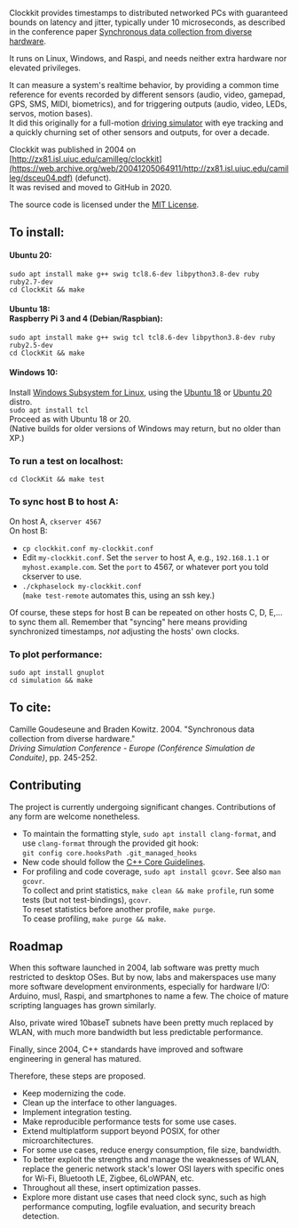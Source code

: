 Clockkit provides timestamps to distributed networked PCs
with guaranteed bounds on latency and jitter, typically under 10 microseconds,
as described in the conference paper [Synchronous data collection from diverse hardware](dsceu04.pdf).

It runs on Linux, Windows, and Raspi,
and needs neither extra hardware nor elevated privileges.

It can measure a system's realtime behavior,
by providing a common time reference for events recorded by different sensors
(audio, video, gamepad, GPS, SMS, MIDI, biometrics),
and for triggering outputs (audio, video, LEDs, servos, motion bases).  
It did this originally for a full-motion [driving simulator](https://web.archive.org/web/20170517201424/http://www.isl.uiuc.edu/Labs/Driving%20Simulator/Driving%20Simulator.html) with eye tracking and a
quickly churning set of other sensors and outputs, for over a decade.

Clockkit was published in 2004 on [http://zx81.isl.uiuc.edu/camilleg/clockkit](https://web.archive.org/web/20041205064911/http://zx81.isl.uiuc.edu/camilleg/dsceu04.pdf) (defunct).  
It was revised and moved to GitHub in 2020.

The source code is licensed under the [MIT License](https://mit-license.org/).

## To install:

#### Ubuntu 20:
`sudo apt install make g++ swig tcl8.6-dev libpython3.8-dev ruby ruby2.7-dev`  
`cd ClockKit && make`

#### Ubuntu 18:<br>Raspberry Pi 3 and 4 (Debian/Raspbian):
`sudo apt install make g++ swig tcl tcl8.6-dev libpython3.8-dev ruby ruby2.5-dev`  
`cd ClockKit && make`

#### Windows 10:
Install [Windows Subsystem for Linux](https://docs.microsoft.com/en-us/windows/wsl/install-win10), using the [Ubuntu 18](https://www.microsoft.com/store/apps/9N9TNGVNDL3Q) or [Ubuntu 20](https://www.microsoft.com/store/apps/9n6svws3rx71) distro.  
`sudo apt install tcl`  
Proceed as with Ubuntu 18 or 20.  
(Native builds for older versions of Windows may return, but no older than XP.)

### To run a test on localhost:
`cd ClockKit && make test`

### To sync host B to host A:
On host A, `ckserver 4567`  
On host B:  
- `cp clockkit.conf my-clockkit.conf`
- Edit `my-clockkit.conf`.  Set the `server` to host A, e.g., `192.168.1.1` or `myhost.example.com`.  Set the `port` to 4567, or whatever port you told ckserver to use.  
- `./ckphaselock my-clockkit.conf`  
(`make test-remote` automates this, using an ssh key.)

Of course, these steps for host B can be repeated on other hosts C, D, E,... to sync them all.
Remember that "syncing" here means providing synchronized timestamps, *not* adjusting the hosts' own clocks.

### To plot performance:
`sudo apt install gnuplot`  
`cd simulation && make`

## To cite:
Camille Goudeseune and Braden Kowitz.  2004.  "Synchronous data collection from diverse hardware."  
*Driving Simulation Conference - Europe (Conférence Simulation de Conduite)*, pp. 245-252. 

## Contributing
The project is currently undergoing significant changes. Contributions of any
form are welcome nonetheless.

- To maintain the formatting style, `sudo apt install clang-format`, and use `clang-format` through the provided git hook:  
  `git config core.hooksPath .git_managed_hooks`
- New code should follow the [C++ Core Guidelines](https://github.com/isocpp/CppCoreGuidelines/blob/master/CppCoreGuidelines.md#c-core-guidelines).
- For profiling and code coverage, `sudo apt install gcovr`.  See also `man gcovr`.  
  To collect and print statistics, `make clean && make profile`, run some tests (but not test-bindings), `gcovr`.  
  To reset statistics before another profile, `make purge`.  
  To cease profiling, `make purge && make`.

## Roadmap
When this software launched in 2004, lab software was pretty much restricted to
desktop OSes.  But by now, labs and makerspaces use many more software
development environments, especially for hardware I/O:
Arduino, musl, Raspi, and smartphones to name a few.
The choice of mature scripting languages has grown similarly.

Also, private wired 10baseT subnets have been pretty much replaced by WLAN,
with much more bandwidth but less predictable performance.

Finally, since 2004, C++ standards have improved
and software engineering in general has matured.

Therefore, these steps are proposed.

- Keep modernizing the code.
- Clean up the interface to other languages.
- Implement integration testing.
- Make reproducible performance tests for some use cases.
- Extend multiplatform support beyond POSIX, for other microarchitectures.
- For some use cases, reduce energy consumption, file size, bandwidth.
- To better exploit the strengths and manage the weaknesses of WLAN,
replace the generic network stack's lower OSI layers with
specific ones for Wi-Fi, Bluetooth LE, Zigbee, 6LoWPAN, etc.
- Throughout all these, insert optimization passes.
- Explore more distant use cases that need clock sync, such as
high performance computing, logfile evaluation, and security breach detection.
